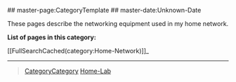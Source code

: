 \#\# master-page:CategoryTemplate \#\# master-date:Unknown-Date

These pages describe the networking equipment used in my home network.

**List of pages in this category:**

[[FullSearchCached(category:Home-Network)]]\_

* * * * *

> [CategoryCategory](CategoryCategory) [Home-Lab](Home-Lab)
